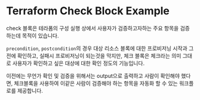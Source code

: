 # Terraform Check Block Example

check 블록은 테라폼의 구성 실행 상에서 사용자가 검증하고자하는 주요 항목을 검증하는데 목적이 있습니다.

`precondition`, `postcondition`의 경우 대상 리소스 블록에 대한 프로비저닝 시작과 그 전에 확인하고, 실패시 프로비저닝이 되는것을 막지만, 체크 블록은 체크라는 의미 그대로 사용자가 확인하고 싶은 대상에 대한 확인 정도의 기능입니다.

이전에는 무언가 확인 및 검증을 위해서는 output으로 출력하고 사람이 확인해야 했다면, 체크블록을 사용하여 이같은 사람이 검증해야 하는 항목을 자동화 할 수 있는 워크플로를 제공합니다.

